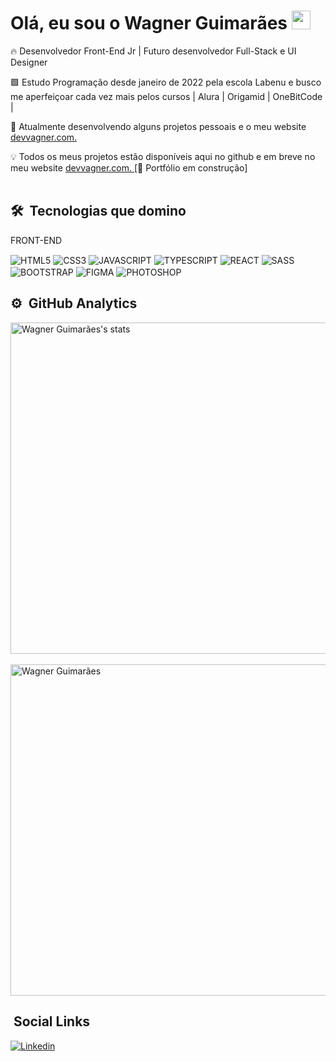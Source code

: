<h1> Olá, eu sou o Wagner Guimarães  <img src='https://raw.githubusercontent.com/kaueMarques/kaueMarques/master/hi.gif' width='30px' /> </h1> 

 🔥 Desenvolvedor Front-End Jr | Futuro desenvolvedor Full-Stack e UI Designer  
 
 🟩 Estudo Programação desde janeiro de 2022 pela escola Labenu e busco me aperfeiçoar cada vez mais pelos cursos | Alura | Origamid | OneBitCode | 
 
 🔭 Atualmente desenvolvendo alguns projetos pessoais e o meu website  <a href='https://devvagner.com/' > devvagner.com. </a>

💡 Todos os meus projetos estão disponíveis aqui no github e em breve no meu website <a href='https://devvagner.com/' > devvagner.com. </a> [🚨 Portfólio em construção]
<br><br>

## 🛠️ &nbsp;Tecnologias que domino

 FRONT-END
<div style="display: 'inline-block'">
<img align='center' alt='HTML5' src='https://img.shields.io/badge/HTML5-E34F26?style=for-the-badge&logo=html5&logoColor=white'>
<img align='center' alt='CSS3' src='https://img.shields.io/badge/CSS3-1572B6?style=for-the-badge&logo=css3&logoColor=white'>
<img align='center' alt='JAVASCRIPT' src='https://img.shields.io/badge/JavaScript-F7DF1E?style=for-the-badge&logo=javascript&logoColor=black'>
<img align='center' alt='TYPESCRIPT' src='https://img.shields.io/badge/TypeScript-007ACC?style=for-the-badge&logo=typescript&logoColor=white'>
<img align='center' alt='REACT' src='https://img.shields.io/badge/React-20232A?style=for-the-badge&logo=react&logoColor=61DAFB'>
<img align='center' alt='SASS' src='https://img.shields.io/badge/Sass-CC6699?style=for-the-badge&logo=sass&logoColor=white'>
<img align='center' alt='BOOTSTRAP' src='https://img.shields.io/badge/Bootstrap-563D7C?style=for-the-badge&logo=bootstrap&logoColor=white'>
<img align='center' alt='FIGMA' src='https://img.shields.io/badge/Figma-F24E1E?style=for-the-badge&logo=figma&logoColor=white'>
<img align='center' alt='PHOTOSHOP' src='https://img.shields.io/badge/Adobe%20Photoshop-31A8FF?style=for-the-badge&logo=Adobe%20Photoshop&logoColor=black'>
 </div>
 
 

## ⚙️ &nbsp;GitHub Analytics
<div style="display: 'flex'">

<img width="530em" src="https://github-readme-stats.vercel.app/api?username=devvagnerBR&show_icons=true&theme=dracula" alt="Wagner Guimarães's stats"/>
  <br><br>
<img width="530em" src="https://github-readme-stats.vercel.app/api/top-langs/?username=devvagnerBR&layout=compact&theme=dracula" alt="Wagner Guimarães"/>

 </div>
 

## &nbsp;Social Links

[![Linkedin](https://img.shields.io/badge/LinkedIn-0077B5?style=for-the-badge&logo=linkedin&logoColor=white)](https://www.linkedin.com/in/devvagner/) 
